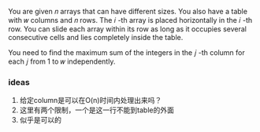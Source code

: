 You are given 𝑛
 arrays that can have different sizes. You also have a table with 𝑤
 columns and 𝑛
 rows. The 𝑖
-th array is placed horizontally in the 𝑖
-th row. You can slide each array within its row as long as it occupies several consecutive cells and lies completely inside the table.

You need to find the maximum sum of the integers in the 𝑗
-th column for each 𝑗
 from 1
 to 𝑤
 independently.


 ### ideas
 1. 给定column是可以在O(n)时间内处理出来吗？
 2. 这里有两个限制，一个是这一行不能到table的外面
 3. 似乎是可以的